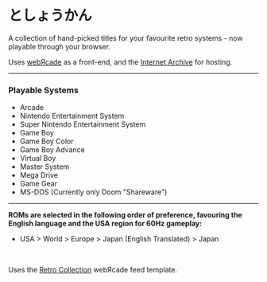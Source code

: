 # としょうかん
A collection of hand-picked titles for your favourite retro systems - now playable through your browser.

Uses [webЯcade](https://github.com/webrcade/webrcade) as a front-end, and the [Internet Archive](https://archive.org/) for hosting.

------

### Playable Systems
- Arcade
- Nintendo Entertainment System
- Super Nintendo Entertainment System
- Game Boy
- Game Boy Color
- Game Boy Advance
- Virtual Boy
- Master System
- Mega Drive
- Game Gear
- MS-DOS (Currently only Doom "Shareware")

------

**ROMs are selected in the following order of preference, favouring the English language and the USA region for 60Hz gameplay:**
- USA > World > Europe > Japan (English Translated) > Japan

<br>

Uses the [Retro Collection](https://github.com/sysconf16/retro-collection) webЯcade feed template.